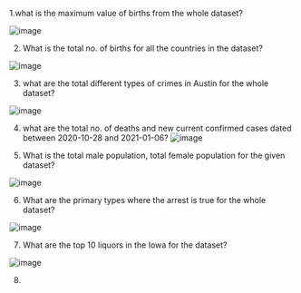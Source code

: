 1.what is the maximum value of births from the whole dataset?

![image](https://user-images.githubusercontent.com/100766371/156697260-7a1936a6-44de-48a4-b1ba-c75a174b9dd5.png)


 2.	What is the total no. of births for all the countries in the dataset?
 
  ![image](https://user-images.githubusercontent.com/100766371/156702944-d1b0b166-b08d-4a06-a6ef-c02d1f62f46e.png)

3. what are the total different types of crimes in Austin for the whole dataset?

![image](https://user-images.githubusercontent.com/100766371/156712338-e2599483-81cc-4930-a6e6-56998092b6ec.png)

4. what are the total no. of deaths and new current confirmed cases dated between 2020-10-28 and  2021-01-06?
![image](https://user-images.githubusercontent.com/100766371/156743160-5ec94d9d-983c-4bcf-8aad-1449bd15ea07.png)

5. What is the total male population, total female population for the given dataset?

![image](https://user-images.githubusercontent.com/100766371/156744700-bd04fb5c-38de-470b-91cf-3c08dc0b4d32.png)

6. What are the primary types where the arrest is true for the whole dataset?
 
 ![image](https://user-images.githubusercontent.com/100766371/156765763-191f5ab0-faad-42d3-bbff-bd9a556d7337.png)

7. What are the top 10 liquors in the Iowa for the dataset?

 ![image](https://user-images.githubusercontent.com/100766371/156769270-a65f283f-4e4d-40fe-987d-14d7209c4028.png)

8.
